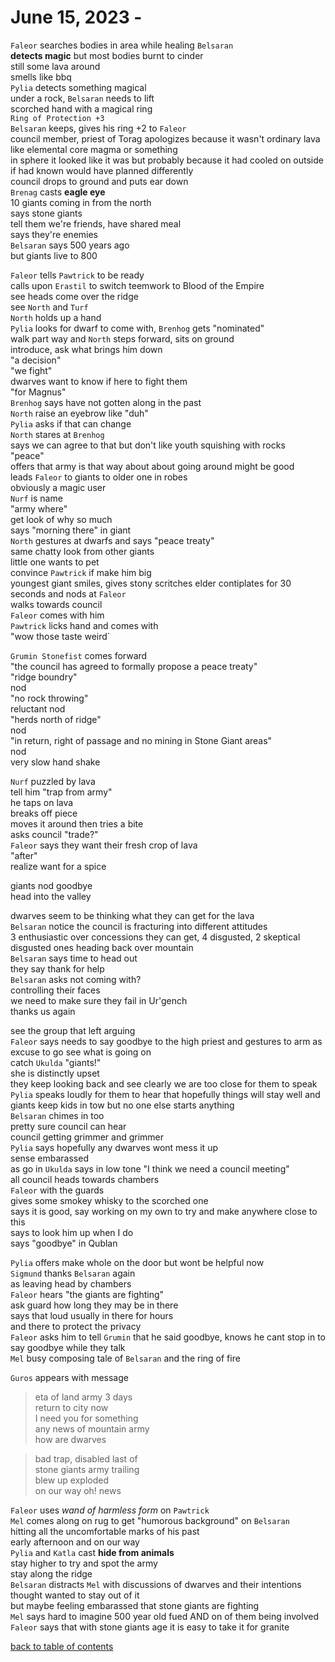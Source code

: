 # June 15, 2023 - 

`Faleor` searches bodies in area while healing `Belsaran`  
**detects magic** but most bodies burnt to cinder  
still some lava around  
smells like bbq  
`Pylia` detects something magical  
under a rock, `Belsaran` needs to lift  
scorched hand with a magical ring  
`Ring of Protection +3`  
`Belsaran` keeps, gives his ring +2 to `Faleor`  
council member, priest of Torag apologizes because it wasn't ordinary lava  
like elemental core magma or something  
in sphere it looked like it was but probably because it had cooled on outside  
if had known would have planned differently  
council drops to ground and puts ear down  
`Brenag` casts **eagle eye**  
10 giants coming in from the north  
says stone giants  
tell them we're friends, have shared meal  
says they're enemies  
`Belsaran` says 500 years ago  
but giants live to 800  

`Faleor` tells `Pawtrick` to be ready  
calls upon `Erastil` to switch teemwork to Blood of the Empire  
see heads come over the ridge  
see `North` and `Turf`  
`North` holds up a hand  
`Pylia` looks for dwarf to come with, `Brenhog` gets "nominated"  
walk part way and `North` steps forward, sits on ground  
introduce, ask what brings him down  
"a decision"  
"we fight"  
dwarves want to know if here to fight them  
"for Magnus"  
`Brenhog` says have not gotten along in the past  
`North` raise an eyebrow like "duh"  
`Pylia` asks if that can change  
`North` stares at `Brenhog`  
says we can agree to that but don't like youth squishing with rocks  
"peace"  
offers that army is that way about about going around might be good  
leads `Faleor` to giants to older one in robes  
obviously a magic user  
`Nurf` is name  
"army where"  
get look of why so much  
says "morning there" in giant  
`North` gestures at dwarfs and says "peace treaty"  
same chatty look from other giants  
little one wants to pet  
convince `Pawtrick` if make him big  
youngest giant smiles, gives stony scritches
elder contiplates for 30 seconds and nods at `Faleor`  
walks towards council  
`Faleor` comes with him  
`Pawtrick` licks hand and comes with  
"wow those taste weird`  

`Grumin Stonefist` comes forward  
"the council has agreed to formally propose a peace treaty"  
"ridge boundry"  
nod  
"no rock throwing"  
reluctant nod  
"herds north of ridge"  
nod  
"in return, right of passage and no mining in Stone Giant areas"  
nod  
very slow hand shake  

`Nurf` puzzled by lava  
tell him "trap from army"  
he taps on lava  
breaks off piece  
moves it around then tries a bite  
asks council "trade?"  
`Faleor` says they want their fresh crop of lava  
"after"  
realize want for a spice  

giants nod goodbye  
head into the valley  

dwarves seem to be thinking what they can get for the lava  
`Belsaran` notice the council is fracturing into different attitudes  
3 enthusiastic over concessions they can get, 4 disgusted, 2 skeptical  
disgusted ones heading back over mountain  
`Belsaran` says time to head out  
they say thank for help  
`Belsaran` asks not coming with?  
controlling their faces  
we need to make sure they fail in Ur'gench  
thanks us again  

see the group that left arguing  
`Faleor` says needs to say goodbye to the high priest and gestures to arm as excuse to go see what is going on  
catch `Ukulda` "giants!"  
she is distinctly upset  
they keep looking back and see clearly we are too close for them to speak  
`Pylia` speaks loudly for them to hear that hopefully things will stay well and giants keep kids in tow but no one else starts anything  
`Belsaran` chimes in too  
pretty sure council can hear  
council getting grimmer and grimmer  
`Pylia` says hopefully any dwarves wont mess it up  
sense embarassed  
as go in `Ukulda` says in low tone "I think we need a council meeting"  
all council heads towards chambers  
`Faleor` with the guards  
gives some smokey whisky to the scorched one  
says it is good, say working on my own to try and make anywhere close to this  
says to look him up when I do  
says "goodbye" in Qublan  

`Pylia` offers make whole on the door but wont be helpful now  
`Sigmund` thanks `Belsaran` again  
as leaving head by chambers  
`Faleor` hears "the giants are fighting"  
ask guard how long they may be in there  
says that loud usually in there for hours  
and there to protect the privacy  
`Faleor` asks him to tell `Grumin` that he said goodbye, knows he cant stop in to say goodbye while they talk  
`Mel` busy composing tale of `Belsaran` and the ring of fire  

`Guros` appears with message  
> eta of land army 3 days  
> return to city now  
> I need you for something  
> any news of mountain army  
> how are dwarves  

> bad trap, disabled last of   
> stone giants army trailing  
> blew up exploded  
> on our way
> oh! news  

`Faleor` uses _wand of harmless form_ on `Pawtrick`  
`Mel` comes along on rug to get "humorous background" on `Belsaran`  
hitting all the uncomfortable marks of his past  
early afternoon and on our way  
`Pylia` and `Katla` cast **hide from animals**  
stay higher to try and spot the army  
stay along the ridge  
`Belsaran` distracts `Mel` with discussions of dwarves and their intentions  
thought wanted to stay out of it  
but maybe feeling embarassed that stone giants are fighting  
`Mel` says hard to imagine 500 year old fued AND on of them being involved  
`Faleor` says that with stone giants age it is easy to take it for granite  





[back to table of contents](/sessions/README.md)

